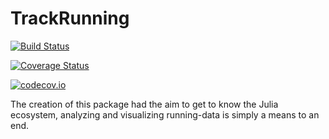 # TrackRunning

[![Build Status](https://travis-ci.org/jrklasen/TrackRunning.jl.svg?branch=master)](https://travis-ci.org/jrklasen/TrackRunning.jl)

[![Coverage Status](https://coveralls.io/repos/jrklasen/TrackRunning.jl/badge.svg?branch=master&service=github)](https://coveralls.io/github/jrklasen/TrackRunning.jl?branch=master)

[![codecov.io](http://codecov.io/github/jrklasen/TrackRunning.jl/coverage.svg?branch=master)](http://codecov.io/github/jrklasen/TrackRunning.jl?branch=master)

The creation of this package had the aim to get to know the Julia ecosystem, analyzing and 
visualizing running-data is simply a means to an end.

